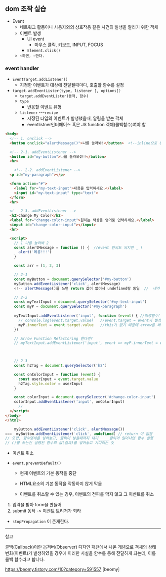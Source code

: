## dom 조작 실습

- Event
  - 네트워크 활동이나 사용자와의 상호작용 같은 사건의 발생을 알리기 위한 객체
  - 이벤트 발생
    - UI event
      - 마우스 클릭, 키보드, INPUT, FOCUS
    - `Element.click()`
  - `~하면, ~한다.`

### event handler

- `EventTarget.addListener()`
  - 지정한 이벤트가 대상에 전달될때마다, 호출할 함수를 설정
- `target.addEventLister(type, listener [, options])`
  - `target.addEventLister(동작, 함수)`
  - `type`
    - 반응할 이벤트 유형
  - `listener` ---`recipe`
    - 지정된 타입의 이벤트가 발생했을때, 알림을 받는 객체
    - eventlistner인터페이스 혹은 JS function 객체(콜백함수)여야 함

```html
<body>
  <!-- 1. onclick -->
  <button onclick="alertMessage()">나를 눌러봐!</button>  <!--inline으로 ()쓰지말고 뒤에 걸기 ㄱ -->

  <!-- 2-1. addEventListener -->
  <button id="my-button">나를 눌러봐2!!</button>
  <hr>

	<!-- 2-2. addEventListener -->
  <p id="my-paragraph"></p>

  <form action="#">
    <label for="my-text-input">내용을 입력하세요.</label>
    <input id="my-text-input" type="text">
  </form>
  <hr>

  <!-- 2-3. addEventListener -->
  <h2>Change My Color</h2>
  <label for="change-color-input">원하는 색상을 영어로 입력하세요.</label>
  <input id="change-color-input"></input>
  <hr>

  <script>
    // 1 나를 눌러봐 2
    const alertMessage = function () {  //event 안되도 되지만 _ !
      alert('메롱!!!')
    }

    const arr = [1, 2, 3]

    // 2-1
    const myButton = document.querySelector('#my-button')
    myButton.addEventListener('click', alertMessage)  
    <!-- alertMessage()를 쓰면 return 값이 없어서 undefined랑 동일  //  내가 실행한게 아님 !  click이 발생할때 실행-->

    // 2-2
    const myTextInput = document.querySelector('#my-text-input')
    const myP = document.querySelector('#my-paragraph')
    
    myTextInput.addEventListener('input', function (event) { //익명함수(함수를 이름없이 넣기 =>)
      // console.log(event.target.value)   //event.target = event가 발생한 대상
      myP.innerText = event.target.value   //this가 없기 때문에 arrow를 써도됨 ?
    })

    // Arrow Function Refactoring 한다면?
    // myTextInput.addEventListener('input', event => myP.innerText = event.target.value)

    

    // 2-3
    const h2Tag = document.querySelector('h2')

    const onColorInput = function (event) {
      const userInput = event.target.value
      h2Tag.style.color = userInput
    }

    const colorInput = document.querySelector('#change-color-input')
    colorInput.addEventListener('input', onColorInput)
      // 
  </script>
</body>
</html>
```



```js
    myButton.addEventListener('click', alertMessage())
===  myButton.addEventListener('click', undefined) // return 이 없음
// 또한, 함수명세를 넣어놓고, 클릭이 넣을때까지 대기_____클릭이 일어나면 함수 실행
// ()를 쓰는건 실행된 함수의 값(결과)를 넣어놓고 기다리는 것
```



- 이벤트 취소

- `event.preventDefault()`
  - 현재 이벤트의 기본 동작을 중단
  
  - HTML요소의 기본 동작을 작동하지 않게 막음
  
  - 이벤트를 취소할 수 있는 경우, 이벤트의 전파를 막지 않고 그 이벤트를 취소
  
    

1. 입력을 받아 form을 만들어
2. submit 동작 -> 이벤트 트리거가 되라

- `stopPropagation` 이 존재한다.

---

참고

콜백(Callback)이란 옵저버(Observer) 디자인 패턴에서 나온 개념으로 객체의 상태 변화(이벤트)가 발생하였을 경우에 이러한 사실을 함수를 통해 전달하게 되는데, 이를 콜백 함수라고 합니다.

https://beomy.tistory.com/10?category=591557 [beomy]
